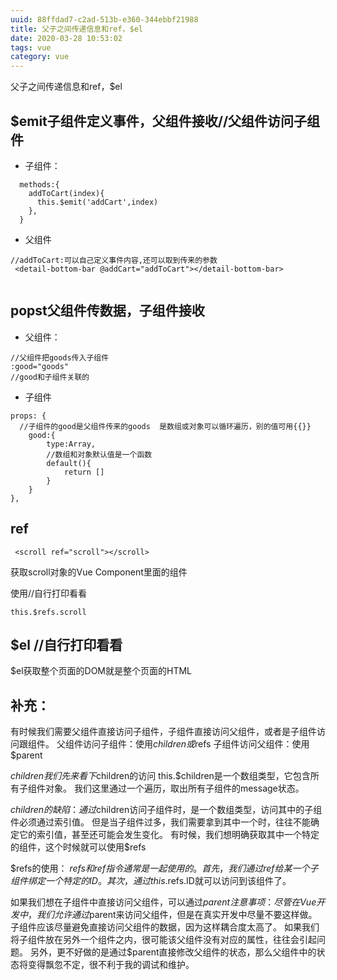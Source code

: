 ```yaml
---
uuid: 88ffdad7-c2ad-513b-e360-344ebbf21988
title: 父子之间传递信息和ref，$el
date: 2020-03-28 10:53:02
tags: vue
category: vue
---
```

父子之间传递信息和ref，$el

## $emit子组件定义事件，父组件接收//父组件访问子组件

* 子组件：

```
  methods:{
    addToCart(index){
      this.$emit('addCart',index)
    },
  }
```

* 父组件

```
//addToCart:可以自己定义事件内容,还可以取到传来的参数
 <detail-bottom-bar @addCart="addToCart"></detail-bottom-bar>
 
```


## popst父组件传数据，子组件接收

* 父组件：

```
//父组件把goods传入子组件
:good="goods"
//good和子组件关联的
```

* 子组件

```
props: {
  //子组件的good是父组件传来的goods  是数组或对象可以循环遍历，别的值可用{{}}
    good:{
        type:Array,
        //数组和对象默认值是一个函数
        default(){
            return []
        }
    }
},
```

##  ref

```
 <scroll ref="scroll"></scroll>
```
获取scroll对象的Vue Component里面的组件

使用//自行打印看看
```
this.$refs.scroll
```

##  $el //自行打印看看
$el获取整个页面的DOM就是整个页面的HTML

##  补充：
有时候我们需要父组件直接访问子组件，子组件直接访问父组件，或者是子组件访问跟组件。
父组件访问子组件：使用$children或$refs
子组件访问父组件：使用$parent

$children
我们先来看下$children的访问
this.$children是一个数组类型，它包含所有子组件对象。
我们这里通过一个遍历，取出所有子组件的message状态。

$children的缺陷：
通过$children访问子组件时，是一个数组类型，访问其中的子组件必须通过索引值。
但是当子组件过多，我们需要拿到其中一个时，往往不能确定它的索引值，甚至还可能会发生变化。
有时候，我们想明确获取其中一个特定的组件，这个时候就可以使用$refs

$refs的使用：
$refs和ref指令通常是一起使用的。
首先，我们通过ref给某一个子组件绑定一个特定的ID。
其次，通过this.$refs.ID就可以访问到该组件了。

如果我们想在子组件中直接访问父组件，可以通过$parent
注意事项：
尽管在Vue开发中，我们允许通过$parent来访问父组件，但是在真实开发中尽量不要这样做。
子组件应该尽量避免直接访问父组件的数据，因为这样耦合度太高了。
如果我们将子组件放在另外一个组件之内，很可能该父组件没有对应的属性，往往会引起问题。
另外，更不好做的是通过$parent直接修改父组件的状态，那么父组件中的状态将变得飘忽不定，很不利于我的调试和维护。


